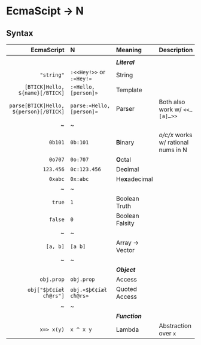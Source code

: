 # EcmaScipt → N

## Syntax

| EcmaScript				| N				| Meaning | Description |
| ---:					| :---				| :--- | :--- |
|					|
|					|				| ***Literal***
| `"string"`				| `:<<Hey!>>` or `:«Hey!»`	| String
| `[BTICK]Hello, ${name}[/BTICK]`	| `:«Hello, [person]»`		| Template
| `parse[BTICK]Hello, ${person}[/BTICK]`| `parse:«Hello, [person]»`	| Parser | Both also work w/ `<<…[a]…>>`
| *~*					| *~*
| `0b101`				| `0b:101`			| **B**inary | *o/c/x* works w/ rational nums in N
| `0o707`				| `0o:707`			| **O**ctal
| `123.456`				| `0c:123.456`			| De**c**imal
| `0xabc`				| `0x:abc`			| He**x**adecimal
| *~*					| *~*
| `true`				| `1`				| Boolean Truth
| `false`				| `0`				| Boolean Falsity
| *~*					| *~*
| `[a, b]`				| `[a b]`			| Array → Vector
| *~*					| *~*
| 					|				| ***Object***
| `obj.prop`				| `obj.prop`			| Access
| `obj["$þ€¢íæł cħ@rs"]`		| `obj.«$þ€¢íæł cħ@rs»`		| Quoted Access
| *~*	 				| *~*
|					|				| ***Function***
| `x=> x(y)`				| `x ^ x y`			| Lambda | Abstraction over `x`
